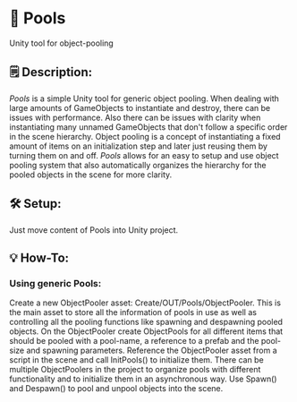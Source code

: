 # 🌊 Pools
Unity tool for object-pooling

## 🗒️ Description:
*Pools* is a simple Unity tool for generic object pooling. When dealing with large amounts of GameObjects to instantiate and destroy, there can be issues with performance. Also there can be issues with clarity when instantiating many unnamed GameObjects that don't follow a specific order in the scene hierarchy. Object pooling is a concept of instantiating a fixed amount of items on an initialization step and later just reusing them by turning them on and off. *Pools* allows for an easy to setup and use object pooling system that also automatically organizes the hierarchy for the pooled objects in the scene for more clarity.

## 🛠️ Setup:
Just move content of Pools into Unity project.

## 💡 How-To:

### Using generic Pools:

Create a new ObjectPooler asset: Create/OUT/Pools/ObjectPooler. This is the main asset to store all the information of pools in use as well as controlling all the pooling functions like spawning and despawning pooled objects. On the ObjectPooler create ObjectPools for all different items that should be pooled with a pool-name, a reference to a prefab and the pool-size and spawning parameters. Reference the ObjectPooler asset from a script in the scene and call InitPools() to initialize them. There can be multiple ObjectPoolers in the project to organize pools with different functionality and to initialize them in an asynchronous way. Use Spawn() and Despawn() to pool and unpool objects into the scene.


